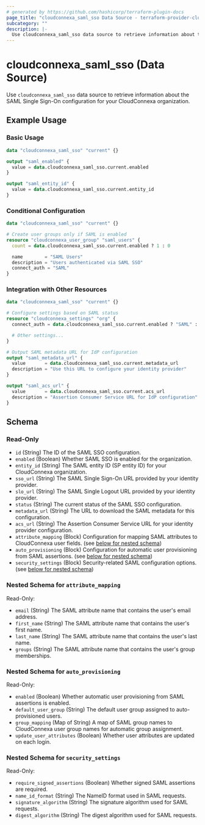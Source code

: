```yaml
---
# generated by https://github.com/hashicorp/terraform-plugin-docs
page_title: "cloudconnexa_saml_sso Data Source - terraform-provider-cloudconnexa"
subcategory: ""
description: |-
  Use cloudconnexa_saml_sso data source to retrieve information about the SAML Single Sign-On configuration for your CloudConnexa organization.
---
```


# cloudconnexa_saml_sso (Data Source)

Use `cloudconnexa_saml_sso` data source to retrieve information about the SAML Single Sign-On configuration for your CloudConnexa organization.

## Example Usage

### Basic Usage

```terraform
data "cloudconnexa_saml_sso" "current" {}

output "saml_enabled" {
  value = data.cloudconnexa_saml_sso.current.enabled
}

output "saml_entity_id" {
  value = data.cloudconnexa_saml_sso.current.entity_id
}
```

### Conditional Configuration

```terraform
data "cloudconnexa_saml_sso" "current" {}

# Create user groups only if SAML is enabled
resource "cloudconnexa_user_group" "saml_users" {
  count = data.cloudconnexa_saml_sso.current.enabled ? 1 : 0

  name        = "SAML Users"
  description = "Users authenticated via SAML SSO"
  connect_auth = "SAML"
}
```

### Integration with Other Resources

```terraform
data "cloudconnexa_saml_sso" "current" {}

# Configure settings based on SAML status
resource "cloudconnexa_settings" "org" {
  connect_auth = data.cloudconnexa_saml_sso.current.enabled ? "SAML" : "LOCAL"

  # Other settings...
}

# Output SAML metadata URL for IdP configuration
output "saml_metadata_url" {
  value       = data.cloudconnexa_saml_sso.current.metadata_url
  description = "Use this URL to configure your identity provider"
}

output "saml_acs_url" {
  value       = data.cloudconnexa_saml_sso.current.acs_url
  description = "Assertion Consumer Service URL for IdP configuration"
}
```

## Schema

### Read-Only

- `id` (String) The ID of the SAML SSO configuration.
- `enabled` (Boolean) Whether SAML SSO is enabled for the organization.
- `entity_id` (String) The SAML entity ID (SP entity ID) for your CloudConnexa organization.
- `sso_url` (String) The SAML Single Sign-On URL provided by your identity provider.
- `slo_url` (String) The SAML Single Logout URL provided by your identity provider.
- `status` (String) The current status of the SAML SSO configuration.
- `metadata_url` (String) The URL to download the SAML metadata for this configuration.
- `acs_url` (String) The Assertion Consumer Service URL for your identity provider configuration.
- `attribute_mapping` (Block) Configuration for mapping SAML attributes to CloudConnexa user fields. (see [below for nested schema](#nestedblock--attribute_mapping))
- `auto_provisioning` (Block) Configuration for automatic user provisioning from SAML assertions. (see [below for nested schema](#nestedblock--auto_provisioning))
- `security_settings` (Block) Security-related SAML configuration options. (see [below for nested schema](#nestedblock--security_settings))

<a id="nestedblock--attribute_mapping"></a>

### Nested Schema for `attribute_mapping`

Read-Only:

- `email` (String) The SAML attribute name that contains the user's email address.
- `first_name` (String) The SAML attribute name that contains the user's first name.
- `last_name` (String) The SAML attribute name that contains the user's last name.
- `groups` (String) The SAML attribute name that contains the user's group memberships.

<a id="nestedblock--auto_provisioning"></a>

### Nested Schema for `auto_provisioning`

Read-Only:

- `enabled` (Boolean) Whether automatic user provisioning from SAML assertions is enabled.
- `default_user_group` (String) The default user group assigned to auto-provisioned users.
- `group_mapping` (Map of String) A map of SAML group names to CloudConnexa user group names for automatic group assignment.
- `update_user_attributes` (Boolean) Whether user attributes are updated on each login.

<a id="nestedblock--security_settings"></a>

### Nested Schema for `security_settings`

Read-Only:

- `require_signed_assertions` (Boolean) Whether signed SAML assertions are required.
- `name_id_format` (String) The NameID format used in SAML requests.
- `signature_algorithm` (String) The signature algorithm used for SAML requests.
- `digest_algorithm` (String) The digest algorithm used for SAML requests.
